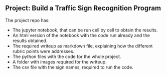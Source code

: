 ## Project: Build a Traffic Sign Recognition Program

The project repo has:

* The jupyter notebook, that can be run cell by cell to obtain the results.
* An html version of the notebook with the code run already and the results obtained.
* The required writeup as markdown file, explaining how the different rubric points were addresses.
* The python files with the code for the whole project.
* A folder with images required for the writeup.
* The csv file with the sign names, required to run the code.
